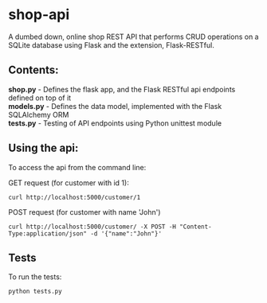 # shop-api
A dumbed down, online shop REST API that performs CRUD operations on a SQLite database using Flask and the extension, Flask-RESTful.

## Contents:
**shop.py** - Defines the flask app, and the Flask RESTful api endpoints defined on top of it     
**models.py** - Defines the data model, implemented with the Flask SQLAlchemy ORM    
**tests.py** - Testing of API endpoints using Python unittest module

## Using the api:
To access the api from the command line:

GET request (for customer with id 1):
```
curl http://localhost:5000/customer/1
```

POST request (for customer with name 'John')
```
curl http://localhost:5000/customer/ -X POST -H "Content-Type:application/json" -d '{"name":"John"}'
```

## Tests
To run the tests:

```
python tests.py
```
